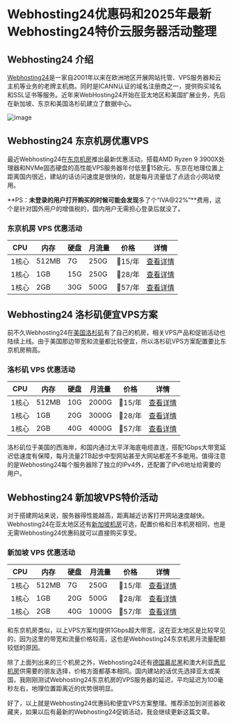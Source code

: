 # Webhosting24优惠码和2025年最新Webhosting24特价云服务器活动整理

## Webhosting24 介绍

[Webhosting24](https://console.webhosting24.com/aff.php?aff=184)是一家自2001年以来在欧洲地区开展网站托管、VPS服务器和云主机等业务的老牌主机商。同时是ICANN认证的域名注册商之一，提供购买域名和SSL证书等服务。近年来WebHosting24开始在亚太地区和美国扩展业务，先后在新加坡、东京和美国洛杉矶建立了数据中心。

![image](https://github.com/xfin6068/Webhosting24/assets/157929796/87447043-c93a-4113-b671-3c0ff7e38c86)


## Webhosting24 东京机房优惠VPS

最近Webhosting24在[东京机房](https://console.webhosting24.com/aff.php?aff=184&gid=45)推出最新优惠活动，搭载AMD Ryzen 9 3900X处理器和NVMe固态硬盘的高性能VPS服务器年付低至15欧元。东京在地理位置上距离国内很近，建站的话访问速度是很快的，就是每月流量低了点适合小网站使用。

**PS：**未登录的用户打开购买的时候可能会发现**多了个“IVA@22%”**费用，这个是针对国外用户的增值税的，国内用户无需担心登录后就没了。

### 东京机房 VPS 优惠活动

| CPU   | 内存  | 硬盘 | 月流量 | 价格    | 详情 |
|-------|-------|------|--------|---------|------|
| 1核心 | 512MB | 7G   | 250G   | 15/年 | [查看详情](https://console.webhosting24.com/aff.php?aff=184&pid=487) |
| 1核心 | 1GB   | 15G  | 250G   | 28/年 | [查看详情](https://console.webhosting24.com/aff.php?aff=184&pid=488) |
| 1核心 | 2GB   | 30G  | 500G   | 57/年 | [查看详情](https://console.webhosting24.com/aff.php?aff=184&pid=489) |

## Webhosting24 洛杉矶便宜VPS方案

前不久Webhosting24在[美国洛杉矶](https://console.webhosting24.com/aff.php?aff=184&gid=47)有了自己的机房，相关VPS产品和促销活动也陆续上线。由于美国那边带宽和流量都比较便宜，所以洛杉矶VPS方案配置要比东京机房稍高。

### 洛杉矶 VPS 优惠活动

| CPU   | 内存  | 硬盘 | 月流量 | 价格    | 详情 |
|-------|-------|------|--------|---------|------|
| 1核心 | 512MB | 10G  | 2000G  | 15/年 | [查看详情](https://console.webhosting24.com/aff.php?aff=184&pid=516) |
| 1核心 | 1GB   | 20G  | 3000G  | 28/年 | [查看详情](https://console.webhosting24.com/aff.php?aff=184&pid=517) |
| 1核心 | 2GB   | 40G  | 4000G  | 57/年 | [查看详情](https://console.webhosting24.com/aff.php?aff=184&pid=518) |

洛杉矶位于美国的西海岸，和国内通过太平洋海底电缆直连，搭配1Gbps大带宽延迟低速度有保障，每月流量2TB起步中型网站甚至大网站都差不多能用。值得注意的是Webhosting24每个服务器除了独立的IPv4外，还配置了IPv6地址给需要的用户。

## Webhosting24 新加坡VPS特价活动

对于搭建网站来说，服务器得性能越高，距离越近访客打开网站速度越快。Webhosting24在亚太地区还有[新加坡机房](https://console.webhosting24.com/aff.php?aff=184&gid=44)可选，配置价格和日本机房相同，也是无需Webhosting24优惠码就可以直接购买享受。

### 新加坡 VPS 优惠活动

| CPU   | 内存  | 硬盘 | 月流量 | 价格    | 详情 |
|-------|-------|------|--------|---------|------|
| 1核心 | 512MB | 7G   | 250G   | 15/年 | [查看详情](https://console.webhosting24.com/aff.php?aff=184&pid=480) |
| 1核心 | 1GB   | 20G  | 500G   | 28/年 | [查看详情](https://console.webhosting24.com/aff.php?aff=184&pid=468) |
| 1核心 | 2GB   | 40G  | 1000G  | 57/年 | [查看详情](https://console.webhosting24.com/aff.php?aff=184&pid=469) |

和东京机房类似，以上VPS方案均提供1Gbps超大带宽，这在亚太地区是比较罕见的，因为这里的带宽和流量价格较高，这也是Webhosting24东京机房月流量配额较低的原因。

除了上面列出来的三个机房之外，Webhosting24还有[德国慕尼黑](https://console.webhosting24.com/aff.php?aff=184&gid=42)和澳大利亚[悉尼机房](https://console.webhosting24.com/aff.php?aff=184&gid=46)供需要的朋友选择，价格方面都基本相同。国内建站的话优先选择亚太或美国，我刚刚测试Webhosting24东京机房的VPS服务器的延迟，平均延迟为100毫秒左右，地理位置距离近的优势很明显。

好了，以上就是Webhosting24优惠码和便宜VPS方案整理。推荐添加到浏览器收藏夹，如果以后有最新的Webhosting24促销活动，我会继续更新这篇文章。
